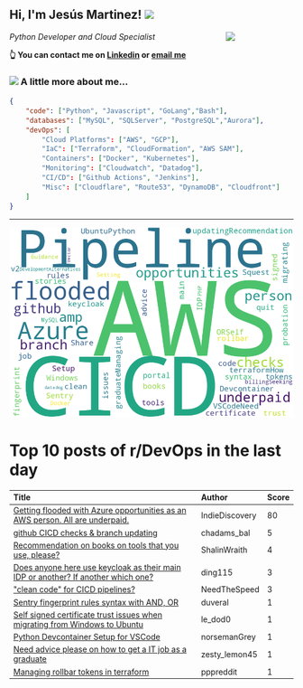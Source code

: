 <!--
**jmartinezl/jmartinezl** is a ✨ _special_ ✨ repository because its `README.md` (this file) appears on your GitHub profile.

Here are some ideas to get you started:

- 🔭 I’m currently working on ...
- 🌱 I’m currently learning ...
- 👯 I’m looking to collaborate on ...
- 🤔 I’m looking for help with ...
- 💬 Ask me about ...
- 📫 How to reach me: ...
- 😄 Pronouns: ...
- ⚡ Fun fact: ...
-->

<h2>Hi, I'm Jesús Martinez! <img src="https://media.giphy.com/media/WUlplcMpOCEmTGBtBW/giphy.gif" width="30"> </h2>
<img align='right' src="https://media.giphy.com/media/NytMLKyiaIh6VH9SPm/giphy.gif" width="120">
<p><em>Python Developer and Cloud Specialist
</em></p>

**👆 You can contact me on [Linkedin](https://www.linkedin.com/in/jes%C3%BAs-martinez-2b7b10104/) or [email me](mailto:jesus.mtz.lorenzo@gmail.com)**

### <img src="https://media.giphy.com/media/VgCDAzcKvsR6OM0uWg/giphy.gif" width="50"> A little more about me...  

```json
{
    "code": ["Python", "Javascript", "GoLang","Bash"],
    "databases": ["MySQL", "SQLServer", "PostgreSQL","Aurora"],
    "devOps": [
        "Cloud Platforms": ["AWS", "GCP"],
        "IaC": ["Terraform", "CloudFormation", "AWS SAM"],
        "Containers": ["Docker", "Kubernetes"],
        "Monitoring": ["Cloudwatch", "Datadog"],
        "CI/CD": ["Github Actions", "Jenkins"],
        "Misc": ["Cloudflare", "Route53", "DynamoDB", "Cloudfront"]
    ]
}
```
---

![Wordcloud](./cloud.png)

# Top 10 posts of r/DevOps in the last day

| Title | Author | Score |
|:---|:---|:---|
| [Getting flooded with Azure opportunities as an AWS person. All are underpaid.](https://www.reddit.com/r/devops/comments/16tnf9r/getting_flooded_with_azure_opportunities_as_an/) | IndieDiscovery | 80 |
| [github CICD checks &amp; branch updating](https://www.reddit.com/r/devops/comments/16tn7oj/github_cicd_checks_branch_updating/) | chadams_bal | 5 |
| [Recommendation on books on tools that you use, please?](https://www.reddit.com/r/devops/comments/16uccb6/recommendation_on_books_on_tools_that_you_use/) | ShalinWraith | 4 |
| [Does anyone here use keycloak as their main IDP or another? If another which one?](https://www.reddit.com/r/devops/comments/16tmdat/does_anyone_here_use_keycloak_as_their_main_idp/) | ding115 | 3 |
| ["clean code" for CICD pipelines?](https://www.reddit.com/r/devops/comments/16ua4of/clean_code_for_cicd_pipelines/) | NeedTheSpeed | 3 |
| [Sentry fingerprint rules syntax with AND, OR](https://www.reddit.com/r/devops/comments/16tla5a/sentry_fingerprint_rules_syntax_with_and_or/) | duveral | 1 |
| [Self signed certificate trust issues when migrating from Windows to Ubuntu](https://www.reddit.com/r/devops/comments/16tjfc0/self_signed_certificate_trust_issues_when/) | le_dod0 | 1 |
| [Python Devcontainer Setup for VSCode](https://www.reddit.com/r/devops/comments/16u8xsd/python_devcontainer_setup_for_vscode/) | norsemanGrey | 1 |
| [Need advice please on how to get a IT job as a graduate](https://www.reddit.com/r/devops/comments/16u8v14/need_advice_please_on_how_to_get_a_it_job_as_a/) | zesty_lemon45 | 1 |
| [Managing rollbar tokens in terraform](https://www.reddit.com/r/devops/comments/16u9p1p/managing_rollbar_tokens_in_terraform/) | pppreddit | 1 |
